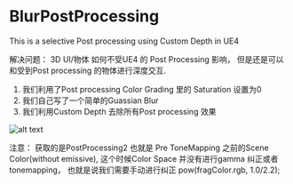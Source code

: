 # BlurPostProcessing
This is a selective Post processing using Custom Depth in UE4

解决问题： 3D UI/物体 如何不受UE4 的 Post Processing 影响， 但是还是可以和受到Post processing 的物体进行深度交互.

1. 我们利用了Post processing Color Grading 里的 Saturation 设置为0
2. 我们自己写了一个简单的Guassian Blur
3. 我们利用Custom Depth 去除所有Post processing 效果

![alt text](https://github.com/tigershan1130/BlurPostProcessing/blob/master/HighresScreenshot00001.png)

注意：
获取的是PostProcessing2 也就是 Pre ToneMapping 之前的Scene Color(without emissive), 这个时候Color Space 并没有进行gamma 纠正或者tonemapping， 也就是说我们需要手动进行纠正 
pow(fragColor.rgb, 1.0/2.2);
